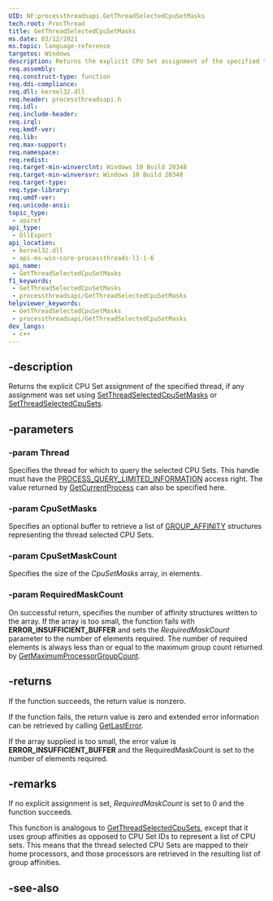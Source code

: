 ```yaml
---
UID: NF:processthreadsapi.GetThreadSelectedCpuSetMasks
tech.root: ProcThread
title: GetThreadSelectedCpuSetMasks
ms.date: 03/12/2021
ms.topic: language-reference
targetos: Windows
description: Returns the explicit CPU Set assignment of the specified thread, if any assignment was set using SetThreadSelectedCpuSetMasks or SetThreadSelectedCpuSets.
req.assembly: 
req.construct-type: function
req.ddi-compliance: 
req.dll: kernel32.dll
req.header: processthreadsapi.h
req.idl: 
req.include-header: 
req.irql: 
req.kmdf-ver: 
req.lib: 
req.max-support: 
req.namespace: 
req.redist: 
req.target-min-winverclnt: Windows 10 Build 20348
req.target-min-winversvr: Windows 10 Build 20348
req.target-type: 
req.type-library: 
req.umdf-ver: 
req.unicode-ansi: 
topic_type:
 - apiref
api_type:
 - DllExport
api_location:
 - kernel32.dll
 - api-ms-win-core-processthreads-l1-1-6
api_name:
 - GetThreadSelectedCpuSetMasks
f1_keywords:
 - GetThreadSelectedCpuSetMasks
 - processthreadsapi/GetThreadSelectedCpuSetMasks
helpviewer_keywords:
 - GetThreadSelectedCpuSetMasks
 - processthreadsapi/GetThreadSelectedCpuSetMasks
dev_langs:
 - c++
---
```


## -description

Returns the explicit CPU Set assignment of the specified thread, if any assignment was set using [SetThreadSelectedCpuSetMasks](nf-processthreadsapi-setthreadselectedcpusetmasks.md) or [SetThreadSelectedCpuSets](nf-processthreadsapi-setthreadselectedcpusets.md). 

## -parameters

### -param Thread

Specifies the thread for which to query the selected CPU Sets. This handle must have the [PROCESS_QUERY_LIMITED_INFORMATION](/windows/win32/procthread/process-security-and-access-rights) access right. The value returned by [GetCurrentProcess](nf-processthreadsapi-getcurrentprocess.md) can also be specified here.

### -param CpuSetMasks

Specifies an optional buffer to retrieve a list of [GROUP_AFFINITY](../winnt/ns-winnt-group_affinity.md) structures representing the thread selected CPU Sets.

### -param CpuSetMaskCount

Specifies the size of the *CpuSetMasks* array, in elements.

### -param RequiredMaskCount

On successful return, specifies the number of affinity structures written to the array.
If the array is too small, the function fails with **ERROR_INSUFFICIENT_BUFFER** and sets the *RequiredMaskCount* parameter to the number of elements required.
The number of required elements is always less than or equal to the maximum group count returned by [GetMaximumProcessorGroupCount](../winbase/nf-winbase-getmaximumprocessorgroupcount.md).



## -returns

If the function succeeds, the return value is nonzero.

If the function fails, the return value is zero and extended error information can be retrieved by calling [GetLastError](../errhandlingapi/nf-errhandlingapi-getlasterror.md). 

If the array supplied is too small, the error value is **ERROR_INSUFFICIENT_BUFFER** and the RequiredMaskCount is set to the number of elements required.




## -remarks

If no explicit assignment is set, *RequiredMaskCount* is set to 0 and the function succeeds.

This function is analogous to [GetThreadSelectedCpuSets](nf-processthreadsapi-getthreadselectedcpusets.md), except that it uses group affinities as opposed to CPU Set IDs to represent a list of CPU sets. This means that the thread selected CPU Sets are mapped to their home processors, and those processors are retrieved in the resulting list of group affinities.

## -see-also

